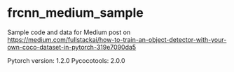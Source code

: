 # frcnn_medium_sample
Sample code and data for Medium post on https://medium.com/fullstackai/how-to-train-an-object-detector-with-your-own-coco-dataset-in-pytorch-319e7090da5

Pytorch version: 1.2.0
Pycocotools: 2.0.0
